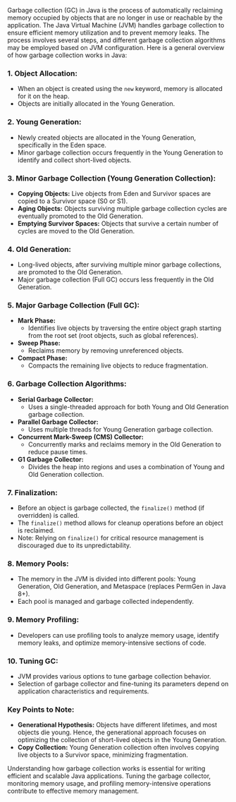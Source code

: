 Garbage collection (GC) in Java is the process of automatically reclaiming memory occupied by objects that are no longer in use or reachable by the application. The Java Virtual Machine (JVM) handles garbage collection to ensure efficient memory utilization and to prevent memory leaks. The process involves several steps, and different garbage collection algorithms may be employed based on JVM configuration. Here is a general overview of how garbage collection works in Java:

### 1. **Object Allocation:**
   - When an object is created using the `new` keyword, memory is allocated for it on the heap.
   - Objects are initially allocated in the Young Generation.

### 2. **Young Generation:**
   - Newly created objects are allocated in the Young Generation, specifically in the Eden space.
   - Minor garbage collection occurs frequently in the Young Generation to identify and collect short-lived objects.

### 3. **Minor Garbage Collection (Young Generation Collection):**
   - **Copying Objects:** Live objects from Eden and Survivor spaces are copied to a Survivor space (S0 or S1).
   - **Aging Objects:** Objects surviving multiple garbage collection cycles are eventually promoted to the Old Generation.
   - **Emptying Survivor Spaces:** Objects that survive a certain number of cycles are moved to the Old Generation.

### 4. **Old Generation:**
   - Long-lived objects, after surviving multiple minor garbage collections, are promoted to the Old Generation.
   - Major garbage collection (Full GC) occurs less frequently in the Old Generation.

### 5. **Major Garbage Collection (Full GC):**
   - **Mark Phase:**
     - Identifies live objects by traversing the entire object graph starting from the root set (root objects, such as global references).
   - **Sweep Phase:**
     - Reclaims memory by removing unreferenced objects.
   - **Compact Phase:**
     - Compacts the remaining live objects to reduce fragmentation.

### 6. **Garbage Collection Algorithms:**
   - **Serial Garbage Collector:**
     - Uses a single-threaded approach for both Young and Old Generation garbage collection.
   - **Parallel Garbage Collector:**
     - Uses multiple threads for Young Generation garbage collection.
   - **Concurrent Mark-Sweep (CMS) Collector:**
     - Concurrently marks and reclaims memory in the Old Generation to reduce pause times.
   - **G1 Garbage Collector:**
     - Divides the heap into regions and uses a combination of Young and Old Generation collection.

### 7. **Finalization:**
   - Before an object is garbage collected, the `finalize()` method (if overridden) is called.
   - The `finalize()` method allows for cleanup operations before an object is reclaimed.
   - Note: Relying on `finalize()` for critical resource management is discouraged due to its unpredictability.

### 8. **Memory Pools:**
   - The memory in the JVM is divided into different pools: Young Generation, Old Generation, and Metaspace (replaces PermGen in Java 8+).
   - Each pool is managed and garbage collected independently.

### 9. **Memory Profiling:**
   - Developers can use profiling tools to analyze memory usage, identify memory leaks, and optimize memory-intensive sections of code.

### 10. **Tuning GC:**
   - JVM provides various options to tune garbage collection behavior.
   - Selection of garbage collector and fine-tuning its parameters depend on application characteristics and requirements.

### Key Points to Note:
- **Generational Hypothesis:** Objects have different lifetimes, and most objects die young. Hence, the generational approach focuses on optimizing the collection of short-lived objects in the Young Generation.
- **Copy Collection:** Young Generation collection often involves copying live objects to a Survivor space, minimizing fragmentation.

Understanding how garbage collection works is essential for writing efficient and scalable Java applications. Tuning the garbage collector, monitoring memory usage, and profiling memory-intensive operations contribute to effective memory management.
